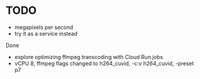 # TODO

- megapixels per second
- try it as a service instead

Done
- explore optimizing ffmpeg transcoding with Cloud Run jobs
- vCPU 8, ffmpeg flags changed to h264_cuvid, -c:v h264_cuvid, -preset p7
